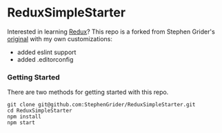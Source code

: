 # ReduxSimpleStarter

Interested in learning [Redux](https://www.udemy.com/react-redux/)?
This repo is a forked from Stephen Grider's [original](https://github.com/StephenGrider/ReduxSimpleStarter) with my own customizations:

* added eslint support
* added .editorconfig

### Getting Started

There are two methods for getting started with this repo.

```
git clone git@github.com:StephenGrider/ReduxSimpleStarter.git
cd ReduxSimpleStarter
npm install
npm start
```
